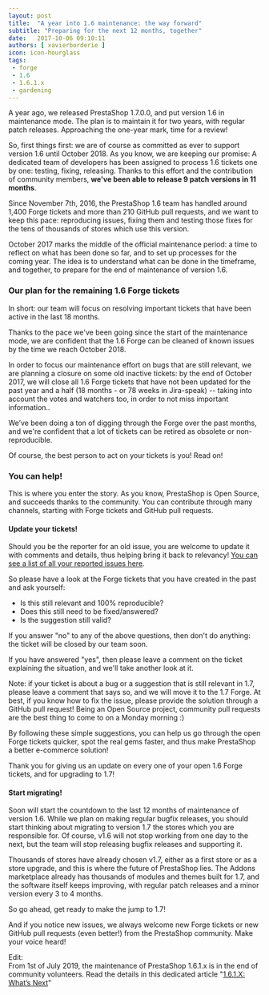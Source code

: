 ```yaml
---
layout: post
title:  "A year into 1.6 maintenance: the way forward"
subtitle: "Preparing for the next 12 months, together"
date:   2017-10-06 09:10:11
authors: [ xavierborderie ]
icon: icon-hourglass
tags:
 - forge
 - 1.6
 - 1.6.1.x
 - gardening
---
```


A year ago, we released PrestaShop 1.7.0.0, and put version 1.6 in maintenance mode. The plan is to maintain it for two years, with regular patch releases. Approaching the one-year mark, time for a review!

So, first things first: we are of course as committed as ever to support version 1.6 until October 2018. As you know, we are keeping our promise: A dedicated team of developers has been assigned to process 1.6 tickets one by one: testing, fixing, releasing. Thanks to this effort and the contribution of community members, **we've been able to release 9 patch versions in 11 months**.

Since November 7th, 2016, the PrestaShop 1.6 team has handled around 1,400 Forge tickets and more than 210 GitHub pull requests, and we want to keep this pace: reproducing issues, fixing them and testing those fixes for the tens of thousands of stores which use this version.

October 2017 marks the middle of the official maintenance period: a time to reflect on what has been done so far, and to set up processes for the coming year. The idea is to understand what can be done in the timeframe, and together, to prepare for the end of maintenance of version 1.6.


### Our plan for the remaining 1.6 Forge tickets

In short: our team will focus on resolving important tickets that have been active in the last 18 months.

Thanks to the pace we've been going since the start of the maintenance mode, we are confident that the 1.6 Forge can be cleaned of known issues by the time we reach October 2018.

In order to focus our maintenance effort on bugs that are still relevant, we are planning a closure on some old inactive tickets: by the end of October 2017, we will close all 1.6 Forge tickets that have not been updated for the past year and a half (18 months - or 78 weeks in Jira-speak) -- taking into account the votes and watchers too, in order to not miss important information..

We’ve been doing a ton of digging through the Forge over the past months, and we're confident that a lot of tickets can be retired as obsolete or non-reproducible. 

Of course, the best person to act on your tickets is you! Read on!


### You can help!

This is where you enter the story. As you know, PrestaShop is Open Source, and succeeds thanks to the community. You can contribute through many channels, starting with Forge tickets and GitHub pull requests.


#### Update your tickets!

Should you be the reporter for an old issue, you are welcome to update it with comments and details, thus helping bring it back to relevancy! [You can see a list of all your reported issues here](http://forge.prestashop.com/issues/?filter=-2).

So please have a look at the Forge tickets that you have created in the past and ask yourself:

* Is this still relevant and 100% reproducible?
* Does this still need to be fixed/answered?
* Is the suggestion still valid?

If you answer "no" to any of the above questions, then don't do anything: the ticket will be closed by our team soon.

If you have answered "yes", then please leave a comment on the ticket explaining the situation, and we'll take another look at it.

Note: if your ticket is about a bug or a suggestion that is still relevant in 1.7, please leave a comment that says so, and we will move it to the 1.7 Forge.
At best, if you know how to fix the issue, please provide the solution through a GitHub pull request! Being an Open Source project, community pull requests are the best thing to come to on a Monday morning :)

By following these simple suggestions, you can help us go through the open Forge tickets quicker, spot the real gems faster, and thus make PrestaShop a better e-commerce solution!

Thank you for giving us an update on every one of your open 1.6 Forge tickets, and for upgrading to 1.7!


#### Start migrating!

Soon will start the countdown to the last 12 months of maintenance of version 1.6. While we plan on making regular bugfix releases, you should start thinking about migrating to version 1.7 the stores which you are responsible for.
Of course, v1.6 will not stop working from one day to the next, but the team will stop releasing bugfix releases and supporting it.

Thousands of stores have already chosen v1.7, either as a first store or as a store upgrade, and this is where the future of PrestaShop lies. The Addons marketplace already has thousands of modules and themes built for 1.7, and the software itself keeps improving, with regular patch releases and a minor version every 3 to 4 months.

So go ahead, get ready to make the jump to 1.7!

And if you notice new issues, we always welcome new Forge tickets or new GitHub pull requests (even better!) from the PrestaShop community. Make your voice heard!

Edit:  
From 1st of July 2019, the maintenance of PrestaShop 1.6.1.x is in the end of community volunteers.
Read the details in this dedicated article "[1.6.1.X: What’s Next](http://build.prestashop.com/news/1.6.1.x-what-s-next/)"

